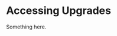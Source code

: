 [title]: # (Accessing Upgrades)
[tags]: # (XXX)
[priority]: # (7067)
# Accessing Upgrades
Something here.
